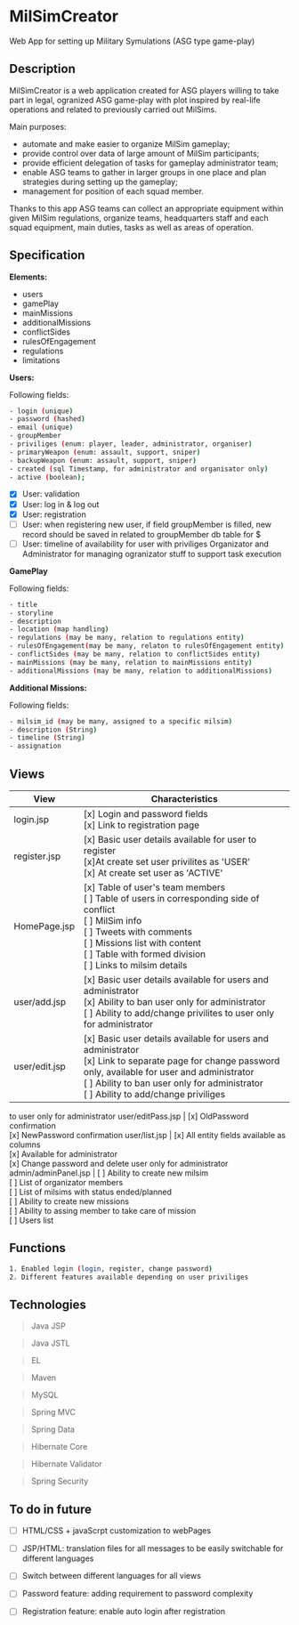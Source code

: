 # MilSimCreator
Web App for setting up Military Symulations (ASG type game-play)

## Description
MilSimCreator is a web application created for ASG players willing to take part in legal, ogranized ASG game-play with plot
inspired by real-life operations and related to previously carried out MilSims.

Main purposes:
- automate and make easier to organize MilSim gameplay;
- provide control over data of large amount of MilSim participants;
- provide efficient delegation of tasks for gameplay administrator team;
- enable ASG teams to gather in larger groups in one place and plan strategies during setting up the gameplay;
- management for position of each squad member.

Thanks to this app ASG teams can collect an appropriate equipment within given MilSim regulations,
organize teams, headquarters staff and each squad equipment, main duties, tasks as well as areas of operation.

## Specification
**Elements:**
- users
- gamePlay
- mainMissions
- additionalMissions
- conflictSides
- rulesOfEngagement
- regulations
- limitations

**Users:**

Following fields:
```bash
- login (unique)
- password (hashed)
- email (unique)
- groupMember
- priviliges (enum: player, leader, administrator, organiser)
- primaryWeapon (enum: assault, support, sniper)
- backupWeapon (enum: assault, support, sniper)
- created (sql Timestamp, for administrator and organisator only)
- active (boolean);
```
- [x] User: validation
- [x] User: log in & log out
- [x] User: registration
- [ ] User: when registering new user, if field groupMember is filled, new record should be saved in related to groupMember db table for $
- [ ] User: timeline of availability for user with priviliges Organizator and Administrator for managing ogranizator stuff to support task execution

**GamePlay**

Following fields:
```bash
- title
- storyline
- description
- location (map handling)
- regulations (may be many, relation to regulations entity)
- rulesOfEngagement(may be many, relaton to rulesOfEngagement entity)
- conflictSides (may be many, relation to conflictSides entity)
- mainMissions (may be many, relation to mainMissions entity)
- additionalMissions (may be many, relation to additionalMissions)
```

**Additional Missions:**

Following fields:
```bash
- milsim_id (may be many, assigned to a specific milsim)
- description (String)
- timeline (String)
- assignation
```

## Views
View | Characteristics
---- | ---------------
login.jsp | [x] Login and password fields<br/> [x] Link to registration page
register.jsp | [x] Basic user details available for user to register<br/> [x]At create set user privilites as 'USER'<br/>[x] At create set user as 'ACTIVE'
HomePage.jsp | [x] Table of user's team members<br/>[ ] Table of users in corresponding side of conflict<br/>[ ] MilSim info<br/>[ ] Tweets with comments<br/>[ ] Missions list with content<br/>[ ] Table with formed division<br/>[ ] Links to milsim details
user/add.jsp | [x] Basic user details available for users and administrator<br/>[x] Ability to ban user only for administrator<br/>[ ] Ability to add/change privilites to user only for administrator
user/edit.jsp | [x] Basic user details available for users and administrator<br/>[x] Link to separate page for change password only, available for user and administrator<br/>[ ] Ability to ban user only for administrator<br/>[ ] Ability to add/change priviliges 
to user only for administrator
user/editPass.jsp | [x] OldPassword confirmation<br/>[x] NewPassword confirmation
user/list.jsp | [x] All entity fields available as columns<br/>[x] Available for administrator<br/>[x] Change password and delete user only for administrator
admin/adminPanel.jsp | [ ] Ability to create new milsim<br/>[ ] List of organizator members<br/>[ ] List of milsims with status ended/planned<br/>[ ] Ability to create new missions<br/>[ ] Ability to assing member to take care of mission<br/>[ ] Users list

## Functions
```bash
1. Enabled login (login, register, change password)
2. Different features available depending on user priviliges
```

## Technologies

> Java JSP

> Java JSTL

> EL

> Maven

> MySQL

> Spring MVC

> Spring Data

> Hibernate Core

> Hibernate Validator

> Spring Security

## To do in future

- [ ] HTML/CSS + javaScrpt customization to webPages
- [ ] JSP/HTML: translation files for all messages to be easily switchable for different languages
- [ ] Switch between different languages for all views
- [ ] Password feature: adding requirement to password complexity
- [ ] Registration feature: enable auto login after registration

